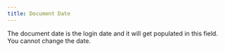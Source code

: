 ```yaml
---
title: Document Date
---
```



The document date is the login  date and it will get populated in this field. You cannot change the date.
